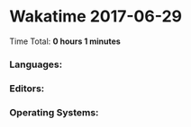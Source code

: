 # Wakatime 2017-06-29

Time Total: **0 hours 1 minutes**

### Languages:

### Editors:

### Operating Systems:

